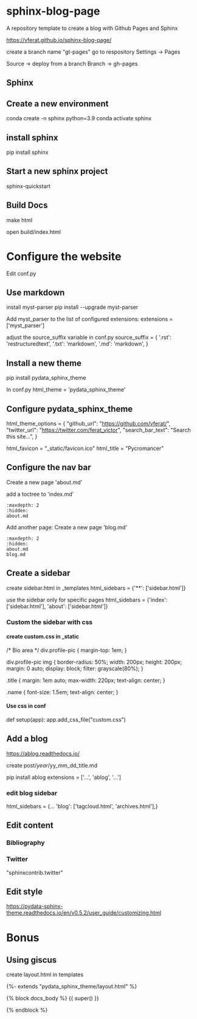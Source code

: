 # sphinx-blog-page
A repository template to create a blog with Github Pages and Sphinx

https://vferat.github.io/sphinx-blog-page/


create a branch name "gt-pages"
go to respository Settings -> Pages

Source -> deploy from a branch
Branch -> gh-pages

## Sphinx

## Create a new environment
conda create -n sphinx python=3.9
conda activate sphinx

## install sphinx
pip install sphinx

## Start a new sphinx project
sphinx-quickstart

## Build Docs

make html

open build/index.html

# Configure the website

Edit conf.py

## Use markdown
install myst-parser
pip install --upgrade myst-parser

Add myst_parser to the list of configured extensions:
extensions = ['myst_parser']

adjust the source_suffix variable in conf.py
source_suffix = {
    '.rst': 'restructuredtext',
    '.txt': 'markdown',
    '.md': 'markdown',
}

## Install a new theme
pip install pydata_sphinx_theme

In conf.py
html_theme = 'pydata_sphinx_theme'

## Configure pydata_sphinx_theme

html_theme_options = {
  "github_url": "https://github.com/vferat/",
  "twitter_url": "https://twitter.com/ferat_victor",
  "search_bar_text": "Search this site...",
}

html_favicon = "_static/favicon.ico"
html_title = "Pycromancer"

## Configure the nav bar
Create a new page 'about.md'

add a toctree to 'index.md'

```{toctree}
:maxdepth: 2
:hidden:
about.md
```

Add another page:
Create a new page 'blog.md'

```{toctree}
:maxdepth: 2
:hidden:
about.md
blog.md
```

## Create a sidebar

create sidebar.html in _templates
html_sidebars = {'**': ['sidebar.html']}

use the sidebar only for specific pages
html_sidebars = {'index': ['sidebar.html'],
                 'about': ['sidebar.html']}

### Custom the sidebar with css

#### create custom.css in _static

/* Bio area */
div.profile-pic {
    margin-top: 1em;
}

div.profile-pic img {
    border-radius: 50%;
    width: 200px;
    height: 200px;
    margin: 0 auto;
    display: block;
    filter: grayscale(80%);
}

.title {
    margin: 1em auto;
    max-width: 220px;
    text-align: center;
}

.name {
    font-size: 1.5em;
    text-align: center;
}

#### Use css in conf

def setup(app):
    app.add_css_file("custom.css")

## Add a blog

https://ablog.readthedocs.io/

create post/_year_/yy_mm_dd_title.md

pip install ablog
extensions = ['...',
             'ablog',
             '...']


### edit blog sidebar

html_sidebars = {...
                 'blog': ['tagcloud.html', 'archives.html'],}


## Edit content

### Bibliography


### Twitter
"sphinxcontrib.twitter"


## Edit style

https://pydata-sphinx-theme.readthedocs.io/en/v0.5.2/user_guide/customizing.html


# Bonus

## Using giscus

create layout.html in templates


{%- extends "pydata_sphinx_theme/layout.html" %}

{% block docs_body %}
{{ super() }}
<!-- Add a comment box underneath the page's content -->
<script src="https://giscus.app/client.js"
        data-repo="choldgraf/choldgraf.github.io"
        data-repo-id="MDEwOlJlcG9zaXRvcnk1MTIzNzA1NA=="
        data-category="Blog comments"
        data-category-id="DIC_kwDOAw3Qvs4CAV4E"
        data-mapping="pathname"
        data-reactions-enabled="1"
        data-emit-metadata="0"
        data-theme="light"
        data-lang="en"
        crossorigin="anonymous"
        async>
</script>
{% endblock %}
